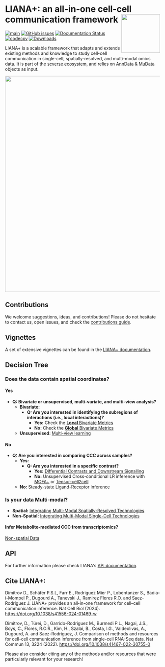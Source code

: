 # LIANA+: an all-in-one cell-cell communication framework <img src="https://raw.githubusercontent.com/saezlab/liana-py/dev/docs/source/_static/logo.png?raw=true" align="right" height="125">

<!-- badges: start -->
[![main](https://github.com/saezlab/liana-py/actions/workflows/main.yml/badge.svg)](https://github.com/saezlab/liana-py/actions)
[![GitHub issues](https://img.shields.io/github/issues/saezlab/liana-py.svg)](https://github.com/saezlab/liana-py/issues/)
[![Documentation Status](https://readthedocs.org/projects/liana-py/badge/?version=latest)](https://liana-py.readthedocs.io/en/latest/?badge=latest)
[![codecov](https://codecov.io/gh/saezlab/liana-py/branch/main/graph/badge.svg?token=TM0P29KKN5)](https://codecov.io/gh/saezlab/liana-py)
[![Downloads](https://static.pepy.tech/badge/liana)](https://pepy.tech/project/liana)
<!-- badges: end -->

LIANA+ is a scalable framework that adapts and extends existing methods and knowledge to study cell-cell communication in single-cell, spatially-resolved, and multi-modal omics data. It is part of the [scverse ecosystem](https://github.com/scverse), and relies on [AnnData](https://github.com/scverse/anndata) & [MuData](https://github.com/scverse/mudata) objects as input.

<img src="https://raw.githubusercontent.com/saezlab/liana-py/main/docs/source/_static/abstract.png" width="700" align="center">

## Contributions

We welcome suggestions, ideas, and contributions! Please do not hesitate to contact us, open issues, and check the [contributions guide](https://liana-py.readthedocs.io/en/latest/contributing.html).

## Vignettes
A set of extensive vignettes can be found in the [LIANA+ documentation](https://liana-py.readthedocs.io/en/latest/).

## Decision Tree
### Does the data contain spatial coordinates?
#### Yes
- **Q: Bivariate or unsupervised, multi-variate, and multi-view analysis?**
  - **Bivariate:**
    - **Q: Are you interested in identifying the subregions of interactions (i.e., local interactions)?**
      - **Yes:** Check the [**Local** Bivariate Metrics](https://liana-py.readthedocs.io/en/latest/notebooks/bivariate.html#Bivariate-Ligand-Receptor-Relationships)
      - **No:** Check the [**Global** Bivariate Metrics](https://liana-py.readthedocs.io/en/latest/notebooks/bivariate.html#Bivariate-Ligand-Receptor-Relationships)
  - **Unsupervised:** [Multi-view learning](https://liana-py.readthedocs.io/en/latest/notebooks/misty.html)

#### No
- **Q: Are you interested in comparing CCC across samples?**
  - **Yes:**
    - **Q: Are you interested in a specific contrast?**
      - **Yes:** [Differential Contrasts and Downstream Signalling](https://liana-py.readthedocs.io/en/latest/notebooks/targeted.html)
      - **No:** Unsupervised Cross-conditional LR inference with [MOFA+](https://liana-py.readthedocs.io/en/latest/notebooks/mofatalk.html) or [Tensor-cell2cell](https://liana-py.readthedocs.io/en/latest/notebooks/liana_c2c.html)
  - **No:** [Steady-state Ligand-Receptor inference](https://liana-py.readthedocs.io/en/latest/notebooks/basic_usage.html)

### Is your data Multi-modal?
- **Spatial:** [Integrating Multi-Modal Spatially-Resolved Technologies](https://liana-py.readthedocs.io/en/latest/notebooks/sma.html)
- **Non-Spatial:** [Integrating Multi-Modal Single-Cell Technologies](https://liana-py.readthedocs.io/en/latest/notebooks/sc_multi.html)

#### Infer Metabolite-mediated CCC from transcriptomics?
[Non-spatial Data](https://liana-py.readthedocs.io/en/latest/notebooks/sc_multi.html#Metabolite-mediated-CCC-from-Transcriptomics-Data)

## API
For further information please check LIANA's [API documentation](https://liana-py.readthedocs.io/en/latest/api.html).

## Cite LIANA+:

Dimitrov D., Schäfer P.S.L, Farr E., Rodriguez Mier P., Lobentanzer S., Badia-i-Mompel P., Dugourd A., Tanevski J., Ramirez Flores R.O. and Saez-Rodriguez J. LIANA+ provides an all-in-one framework for cell–cell communication inference. Nat Cell Biol (2024). https://doi.org/10.1038/s41556-024-01469-w

Dimitrov, D., Türei, D., Garrido-Rodriguez M., Burmedi P.L., Nagai, J.S., Boys, C., Flores, R.O.R., Kim, H., Szalai, B., Costa, I.G., Valdeolivas, A., Dugourd, A. and Saez-Rodriguez, J. Comparison of methods and resources for cell-cell communication inference from single-cell RNA-Seq data. Nat Commun 13, 3224 (2022). https://doi.org/10.1038/s41467-022-30755-0

Please also consider citing any of the methods and/or resources that were particularly relevant for your research!
